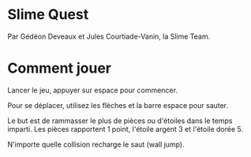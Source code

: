 # Slime Quest

Par Gédéon Deveaux et Jules Courtiade-Vanin, la Slime Team.

# Comment jouer

Lancer le jeu, appuyer sur espace pour commencer.

Pour se déplacer, utilisez les flèches et la barre espace pour sauter.

Le but est de rammasser le plus de pièces ou d'étoiles dans le temps imparti.
Les pièces rapportent 1 point, l'étoile argent 3 et l'étoile dorée 5.

N'importe quelle collision recharge le saut (wall jump).
